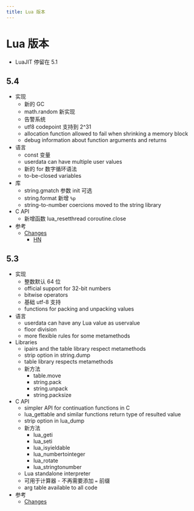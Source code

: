 ```yaml
---
title: Lua 版本
---
```


# Lua 版本

- LuaJIT 停留在 5.1

## 5.4

- 实现
  - 新的 GC
  - math.random 新实现
  - 告警系统
  - utf8 codepoint 支持到 2^31
  - allocation function allowed to fail when shrinking a memory block
  - debug information about function arguments and returns
- 语言
  - const 变量
  - userdata can have multiple user values
  - 新的 for 数字循环语法
  - to-be-closed variables
- 库
  - string.gmatch 参数 init 可选
  - string.format 新增 `%p`
  - string-to-number coercions moved to the string library
- C API
  - 新增函数 lua_resetthread coroutine.close
- 参考
  - [Changes](https://www.lua.org/manual/5.4/readme.html#changes)
    - [HN](https://news.ycombinator.com/item?id=23686297)

## 5.3

- 实现
  - 整数默认 64 位
  - official support for 32-bit numbers
  - bitwise operators
  - 基础 utf-8 支持
  - functions for packing and unpacking values
- 语言
  - userdata can have any Lua value as uservalue
  - floor division
  - more flexible rules for some metamethods
- Libraries
  - ipairs and the table library respect metamethods
  - strip option in string.dump
  - table library respects metamethods
  - 新方法
    - table.move
    - string.pack
    - string.unpack
    - string.packsize
- C API
  - simpler API for continuation functions in C
  - lua_gettable and similar functions return type of resulted value
  - strip option in lua_dump
  - 新方法
    - lua_geti
    - lua_seti
    - lua_isyieldable
    - lua_numbertointeger
    - lua_rotate
    - lua_stringtonumber
  - Lua standalone interpreter
  - 可用于计算器 - 不再需要添加 `=` 前缀
  - arg table available to all code
- 参考
  - [Changes](https://www.lua.org/manual/5.3/readme.html#changes)
